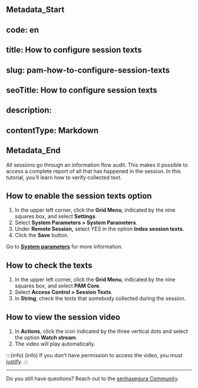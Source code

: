 ## Metadata_Start 
## code: en
## title: How to configure session texts 
## slug: pam-how-to-configure-session-texts 
## seoTitle: How to configure session texts 
## description:  
## contentType: Markdown 
## Metadata_End
All sessions go through an information flow audit. This makes it possible to access a complete report of all that has happened in the session. In this tutorial, you'll learn how to verify collected text.

## How to enable the session texts option

1. In the upper left corner, click the **Grid Menu**, indicated by the nine squares box, and select **Settings**.
2. Select **System Parameters > System Parameters**.
3. Under **Remote Session,** select YES in the option **Index session texts**.
4. Click the **Save** button.

Go to **[System parameters](/v3-32/docs/administration-system-parameters)** for more information.

## How to check the texts

1. In the upper left corner, click the **Grid Menu**, indicated by the nine squares box, and select **PAM Core**.
2. Select **Access Control > Session Texts**.
3. In **String**, check the texts that somebody collected during the session.

## How to view the session video

1. In **Actions**, click the icon indicated by the three vertical dots and select the option **Watch stream**.
2. The video will play automatically.

:::(info) (info)
If you don’t have permission to access the video, you must [justify](/v3-32/docs/pam-access-workflow).
:::

***
Do you still have questions? Reach out to the [senhasegura Community](https://community.senhasegura.io/).
